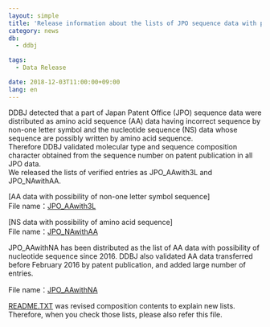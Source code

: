 ```yaml
---
layout: simple
title: 'Release information about the lists of JPO sequence data with possibility of incorrect sequence.'
category: news
db:
  - ddbj

tags:
  - Data Release

date: 2018-12-03T11:00:00+09:00
lang: en
---
```


<p>DDBJ detected that a part of Japan Patent Office (JPO) sequence data were distributed as amino acid sequence (AA) data having incorrect sequence by non-one letter symbol and the nucleotide sequence (NS) data whose sequence are possibly written by amino acid sequence.<br>Therefore DDBJ validated molecular type and sequence composition character obtained from the sequence number on patent publication in all JPO data.<br>We released the lists of verified entries as JPO_AAwith3L and JPO_NAwithAA.</p>

<p>[AA data with possibility of non-one letter symbol sequence]<br>File name：<a href="https://ddbj.nig.ac.jp/public/ddbj_database/patent/JPO_AAwith3L">JPO_AAwith3L</a></p>

<p>[NS data with possibility of amino acid sequence]<br>File name：<a href="https://ddbj.nig.ac.jp/public/ddbj_database/patent/JPO_NAwithAA">JPO_NAwithAA</a></p>

<p>JPO_AAwithNA has been distributed as the list of AA data with possibility of nucleotide sequence since 2016. DDBJ also validated AA data transferred before February 2016 by patent publication, and added large number of entries.</p>

<p>File name：<a href="https://ddbj.nig.ac.jp/public/ddbj_database/patent/JPO_AAwithNA">JPO_AAwithNA</a></p>

<p><a href="https://ddbj.nig.ac.jp/public/ddbj_database/patent/README.TXT">README.TXT</a> was revised composition contents to explain new lists. Therefore, when you check those lists, please also refer this file.</p>
